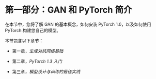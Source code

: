 # 第一部分：GAN 和 PyTorch 简介

在本节中，您将了解 GAN 的基本概念，如何安装 PyTorch 1.0，以及如何使用 PyTorch 构建您自己的模型。

本节包含以下章节：

+   第一章，*生成对抗网络基础*

+   第二章，*PyTorch 1.3 入门*

+   第三章，*模型设计与训练的最佳实践*
